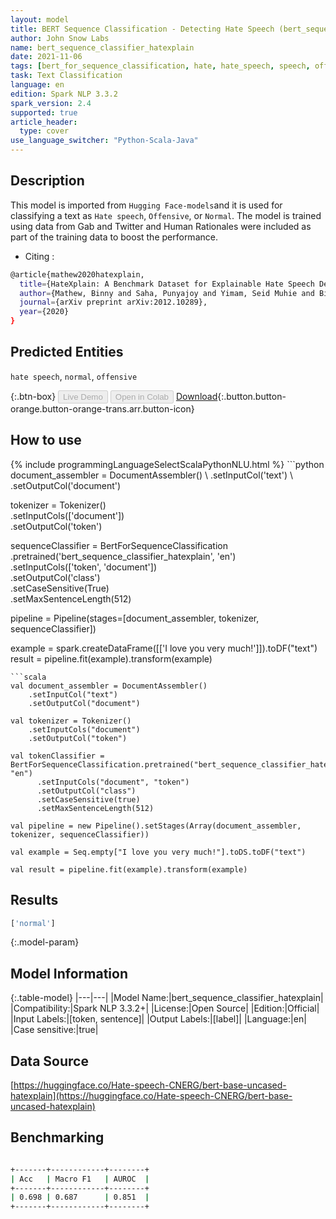 ```yaml
---
layout: model
title: BERT Sequence Classification - Detecting Hate Speech (bert_sequence_classifier_hatexplain)
author: John Snow Labs
name: bert_sequence_classifier_hatexplain
date: 2021-11-06
tags: [bert_for_sequence_classification, hate, hate_speech, speech, offensive, en, open_source]
task: Text Classification
language: en
edition: Spark NLP 3.3.2
spark_version: 2.4
supported: true
article_header:
  type: cover
use_language_switcher: "Python-Scala-Java"
---
```


## Description

This model is imported from `Hugging Face-models`and it is used for classifying a text as `Hate speech`, `Offensive`, or `Normal`. The model is trained using data from Gab and Twitter and Human Rationales were included as part of the training data to boost the performance.

- Citing :
```bash
@article{mathew2020hatexplain,
  title={HateXplain: A Benchmark Dataset for Explainable Hate Speech Detection},
  author={Mathew, Binny and Saha, Punyajoy and Yimam, Seid Muhie and Biemann, Chris and Goyal, Pawan and Mukherjee, Animesh},
  journal={arXiv preprint arXiv:2012.10289},
  year={2020}
}
```

## Predicted Entities

`hate speech`, `normal`, `offensive`

{:.btn-box}
<button class="button button-orange" disabled>Live Demo</button>
<button class="button button-orange" disabled>Open in Colab</button>
[Download](https://s3.amazonaws.com/auxdata.johnsnowlabs.com/public/models/bert_sequence_classifier_hatexplain_en_3.3.2_2.4_1636214446271.zip){:.button.button-orange.button-orange-trans.arr.button-icon}

## How to use



<div class="tabs-box" markdown="1">
{% include programmingLanguageSelectScalaPythonNLU.html %}
```python
document_assembler = DocumentAssembler() \
    .setInputCol('text') \
    .setOutputCol('document')

tokenizer = Tokenizer() \
    .setInputCols(['document']) \
    .setOutputCol('token')

sequenceClassifier = BertForSequenceClassification \
      .pretrained('bert_sequence_classifier_hatexplain', 'en') \
      .setInputCols(['token', 'document']) \
      .setOutputCol('class') \
      .setCaseSensitive(True) \
      .setMaxSentenceLength(512)

pipeline = Pipeline(stages=[document_assembler, tokenizer, sequenceClassifier])

example = spark.createDataFrame([['I love you very much!']]).toDF("text")
result = pipeline.fit(example).transform(example)
```
```scala
val document_assembler = DocumentAssembler() 
    .setInputCol("text") 
    .setOutputCol("document")

val tokenizer = Tokenizer() 
    .setInputCols("document") 
    .setOutputCol("token")

val tokenClassifier = BertForSequenceClassification.pretrained("bert_sequence_classifier_hatexplain", "en")
      .setInputCols("document", "token")
      .setOutputCol("class")
      .setCaseSensitive(true)
      .setMaxSentenceLength(512)

val pipeline = new Pipeline().setStages(Array(document_assembler, tokenizer, sequenceClassifier))

val example = Seq.empty["I love you very much!"].toDS.toDF("text")

val result = pipeline.fit(example).transform(example)
```
</div>

## Results

```bash
['normal']
```

{:.model-param}
## Model Information

{:.table-model}
|---|---|
|Model Name:|bert_sequence_classifier_hatexplain|
|Compatibility:|Spark NLP 3.3.2+|
|License:|Open Source|
|Edition:|Official|
|Input Labels:|[token, sentence]|
|Output Labels:|[label]|
|Language:|en|
|Case sensitive:|true|

## Data Source

[https://huggingface.co/Hate-speech-CNERG/bert-base-uncased-hatexplain](https://huggingface.co/Hate-speech-CNERG/bert-base-uncased-hatexplain)

## Benchmarking

```bash

+-------+------------+--------+
| Acc   | Macro F1   | AUROC  |
+-------+------------+--------+
| 0.698 | 0.687      | 0.851  |
+-------+------------+--------+

```